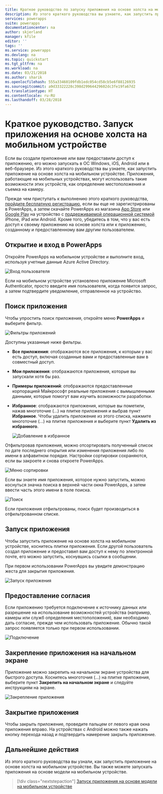 ```yaml
---
title: Краткое руководство по запуску приложения на основе холста на мобильном устройстве | Документы Майкрософт
description: Из этого краткого руководства вы узнаете, как запустить приложение на основе холста на мобильном устройстве.
services: powerapps
suite: powerapps
documentationcenter: na
author: skjerland
manager: kfile
editor: ''
tags: ''
ms.service: powerapps
ms.devlang: na
ms.topic: quickstart
ms.tgt_pltfrm: na
ms.workload: na
ms.date: 03/21/2018
ms.author: sharik
ms.openlocfilehash: 555a33460109fdb1edc054cd58cb5e6f88126935
ms.sourcegitcommit: a9d33322228c398d29964429602dc3fe19fa67d2
ms.translationtype: HT
ms.contentlocale: ru-RU
ms.lasthandoff: 03/28/2018
---
```

# <a name="quickstart-run-a-canvas-app-on-a-mobile-device"></a>Краткое руководство. Запуск приложения на основе холста на мобильном устройстве
Если вы создали приложение или вам предоставили доступ к приложению, его можно запускать в ОС Windows, iOS, Android или в веб-браузере. Из этого краткого руководства вы узнаете, как запустить приложение на основе холста на мобильном устройстве. Приложения, работающие на мобильных устройствах, могут использовать такие возможности этих устройств, как определение местоположения и съемка на камеру.

Прежде чем приступать к выполнению этого краткого руководства, [пройдите бесплатную регистрацию](https://web.powerapps.com/signup?redirect=marketing&email=), если вы еще не зарегистрированы в PowerApps, а затем скачайте PowerApps из магазина [App Store](https://itunes.apple.com/app/powerapps/id1047318566?mt=8) или [Google Play](https://play.google.com/store/apps/details?id=com.microsoft.msapps) на устройство с [поддерживаемой операционной системой](../maker/canvas-apps/limits-and-config.md) iPhone, iPad или Android. Кроме того, убедитесь в том, что у вас есть доступ к своему приложению на основе холста или к приложению, созданному и предоставленному вам другим пользователем.

## <a name="open-powerapps-and-sign-in"></a>Открытие и вход в PowerApps
Откройте PowerApps на мобильном устройстве и выполните вход, используя учетные данные Azure Active Directory.

![Вход пользователя](./media/run-app-client/run-client-login.png)

Если на мобильном устройстве установлено приложение Microsoft Authenticator, просто введите имя пользователя, когда появится запрос, а затем подтвердите уведомление, отправленное на устройство.

## <a name="find-the-app"></a>Поиск приложения
Чтобы упростить поиск приложения, откройте меню **PowerApps** и выберите фильтр.

![Фильтры приложений](./media/run-app-client/filter-menu.png)

Доступны указанные ниже фильтры.

* **Все приложения**: отображаются все приложения, к которым у вас есть доступ, включая созданные вами и предоставленные вам в совместный доступ.

* **Мои приложения**: отображаются приложения, которые вы запускали хотя бы раз.

* **Примеры приложений**: отображаются предоставленные корпорацией Майкрософт реальные приложения с вымышленными данными, которые помогут вам изучить возможности разработки.

* **Избранное**: отображаются приложения, которые вы пометили, нажав многоточие (...) на плитке приложения и выбрав пункт **Избранное**. Чтобы удалить приложение из этого списка, нажмите многоточие (...) на плитке приложения и выберите пункт **Удалить из избранного**.

    ![Добавление в избранное](./media/run-app-client/favorite.png)

Отфильтровав приложения, можно отсортировать полученный список по дате последнего открытия или изменения приложения либо по имени в алфавитном порядке. Настройки сортировки сохраняются, если вы закроете и снова откроете PowerApps.

![Меню сортировки](./media/run-app-client/sort-menu.png)

Если вы знаете имя приложения, которое нужно запустить, можно коснуться значка поиска в верхней части окна PowerApps, а затем ввести часть этого имени в поле поиска.

![Поиск](./media/run-app-client/search.png)

Если приложения отфильтрованы, поиск будет производиться в отфильтрованном списке.

## <a name="run-an-app"></a>Запуск приложения
Чтобы запустить приложение на основе холста на мобильном устройстве, коснитесь плитки приложения. Если другой пользователь создал приложение и предоставил вам доступ к нему по электронной почте, его можно запустить, коснувшись ссылки в сообщении.

При первом использовании PowerApps вы увидите демонстрацию жеста для закрытия приложения.

![Запуск приложения](./media/run-app-client/run-client-app.png)

## <a name="give-consent"></a>Предоставление согласия
Если приложению требуется подключение к источнику данных или разрешение на использование возможностей устройства (например, камеры или служб определения местоположения), вам необходимо дать согласие, прежде чем использовать приложение. Обычно такой запрос появляется только при первом использовании.

![Подключение](./media/run-app-client/app-connection.png)

## <a name="pin-an-app-to-the-home-screen"></a>Закрепление приложения на начальном экране
Приложение можно закрепить на начальном экране устройства для быстрого доступа. Коснитесь многоточия (...) на плитке приложения, выберите пункт **Закрепить на начальном экране** и следуйте инструкциям на экране.

![Закрепление приложения](./media/run-app-client/run-client-pin.png)

## <a name="close-an-app"></a>Закрытие приложения
Чтобы закрыть приложение, проведите пальцем от левого края окна приложения вправо. На устройствах с Android можно также нажать кнопку перехода назад и подтвердить намерение закрыть приложение.

## <a name="next-steps"></a>Дальнейшие действия
Из этого краткого руководства вы узнали, как запустить приложение на основе холста на мобильном устройстве. Вы также можете запускать приложения на основе модели на мобильном устройстве.

> [!div class="nextstepaction"]
> [Запуск приложения на основе модели на мобильном устройстве](run-app-client-model-driven.md)
